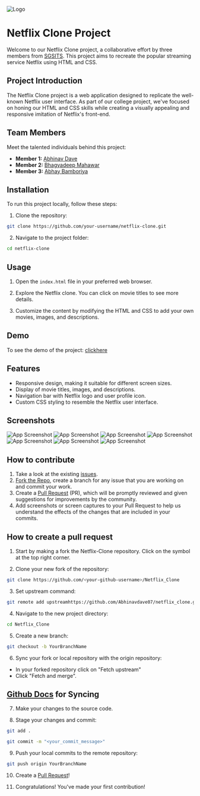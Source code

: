 
![Logo](logo.png)


# Netflix Clone Project

Welcome to our Netflix Clone project, a collaborative effort by three members from [SGSITS](https://www.sgsits.ac.in/). This project aims to recreate the popular streaming service Netflix using HTML and CSS.

## Project Introduction

The Netflix Clone project is a web application designed to replicate the well-known Netflix user interface. As part of our college project, we've focused on honing our HTML and CSS skills while creating a visually appealing and responsive imitation of Netflix's front-end.
## Team Members

Meet the talented individuals behind this project:

- **Member 1:** [Abhinav Dave](https://github.com/Abhinavdave07)
- **Member 2:** [Bhagyadeep Mahawar](https://github.com/bhagyadeep13)
- **Member 3:** [Abhay Bamboriya](https://github.com/AbhayBamboriya)
## Installation

To run this project locally, follow these steps:

1. Clone the repository:
```bash
git clone https://github.com/your-username/netflix-clone.git
```

2. Navigate to the project folder:
```bash
cd netflix-clone
```
## Usage

1. Open the `index.html` file in your preferred web browser.

2. Explore the Netflix clone. You can click on movie titles to see more details.

3. Customize the content by modifying the HTML and CSS to add your own movies, images, and descriptions.
## Demo

To see the demo of the project: [clickhere](https://netflix-clone-nu-orcin.vercel.app/)

## Features

- Responsive design, making it suitable for different screen sizes.
- Display of movie titles, images, and descriptions.
- Navigation bar with Netflix logo and user profile icon.
- Custom CSS styling to resemble the Netflix user interface.
## Screenshots

![App Screenshot](ss1.png)
![App Screenshot](ss2.png)
![App Screenshot](ss3.png)
![App Screenshot](ss4.png)
![App Screenshot](ss5.png)
![App Screenshot](ss6.png)
![App Screenshot](ss7.png)


## How to contribute

1. Take a look at the existing [issues](https://github.com/Abhinavdave07/netflix_clone/issues).
2. [Fork the Repo](https://github.com/Abhinavdave07/netflix_clone/fork), create a branch for any issue that you are working on and commit your work.
3. Create a [Pull Request](https://github.com/Abhinavdave07/netflix_clone/pulls) (PR), which will be promptly reviewed and given suggestions for improvements by the community.
4. Add screenshots or screen captures to your Pull Request to help us understand the effects of the changes that are included in your commits.

## How to create a pull request

1. Start by making a fork the Netflix-Clone repository. Click on the  symbol at the top right corner.

2. Clone your new fork of the repository:

```bash
git clone https://github.com/<your-github-username>/Netflix_Clone
```
3. Set upstream command:
```bash
git remote add upstreamhttps://github.com/Abhinavdave07/netflix_clone.git
```

4. Navigate to the new project directory:
```bash
cd Netflix_Clone
```
5. Create a new branch:
```bash
git checkout -b YourBranchName
```
6. Sync your fork or local repository with the origin repository:

* In your forked repository click on "Fetch upstream"
* Click "Fetch and merge".
## [Github Docs](https://docs.github.com/en/pull-requests/collaborating-with-pull-requests/addressing-merge-conflicts/resolving-a-merge-conflict-on-github) for Syncing
7. Make your changes to the source code.

8. Stage your changes and commit:
```bash
git add .
```
```bash
git commit -m "<your_commit_message>"
```
9. Push your local commits to the remote repository:
```bash
git push origin YourBranchName
```
10. Create a [Pull Request](https://github.com/Abhinavdave07/netflix_clone/pulls)!

11. Congratulations! You've made your first contribution! 


